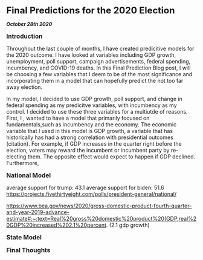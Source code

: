 **<font size="5"> Final Predictions for the 2020 Election </font>**

_**<font size="2"> October 28th 2020 </font>**_



**<font size="3"> Introduction </font>**

Throughout the last couple of months, I have created predicitive models for the 2020 outcome. I have looked at variables including GDP growth, unemployment, poll support, campaign advertisements, federal spending, incumbency, and COVID-19 deaths. In this Final Prediction Blog post, I will be choosing a few variables that I deem to be of the most significance and incorporating them in a model that can hopefully predict the not too far away election.

In my model, I decided to use GDP growth, poll support, and change in federal spending as my predicitve variables, with incumbency as my control. I decided to use these three variables for a multiutde of reasons. First, I , wanted to have a model that primarily focused on fundamentals,such as incumbency and the economy. The economic variable that I used in this model is GDP growth, a variable that has historically has had a strong correlation with presidential outcomes (citation). For example, if GDP increases in the quarter right before the election, voters may reward the incumbent or incumbent party by re-electing them. The opposite effect would expect to happen if GDP declined. Furthermore, 





**<font size="3"> National Model </font>**





average support for trump: 43.1
average support for biden: 51.6 
https://projects.fivethirtyeight.com/polls/president-general/national/


https://www.bea.gov/news/2020/gross-domestic-product-fourth-quarter-and-year-2019-advance-estimate#:~:text=Real%20gross%20domestic%20product%20(GDP,real%20GDP%20increased%202.1%20percent. (2.1 gdp growth)





**<font size="3"> State Model </font>**





**<font size="3"> Final Thoughts </font>**

